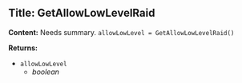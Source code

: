 ## Title: GetAllowLowLevelRaid

**Content:**
Needs summary.
`allowLowLevel = GetAllowLowLevelRaid()`

**Returns:**
- `allowLowLevel`
  - *boolean*